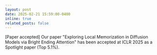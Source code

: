 ```yaml
---
layout: post
date: 2025-02-21 15:59:00-0400
inline: true
related_posts: false
---
```


[Paper accepted] Our paper "Exploring Local Memorization in Diffusion Models via Bright Ending Attention" has been accepted at ICLR 2025 as a Spotlight paper (Top 5.1%).
